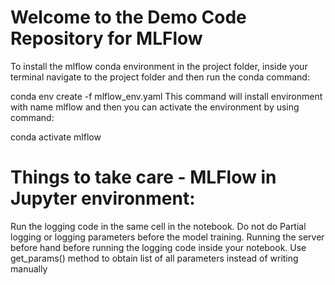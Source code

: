 Welcome to the Demo Code Repository for MLFlow
==============================================
To install the mlflow conda environment in the project folder, inside your terminal navigate to the project folder and then run the conda command:

conda env create -f mlflow_env.yaml
This command will install environment with name mlflow and then you can activate the environment by using command:

conda activate mlflow

Things to take care - MLFlow in Jupyter environment:
===========================================================
Run the logging code in the same cell in the notebook.
Do not do Partial logging or logging parameters before the model training.
Running the server before hand before running the logging code inside your notebook.
Use get_params() method to obtain list of all parameters instead of writing manually